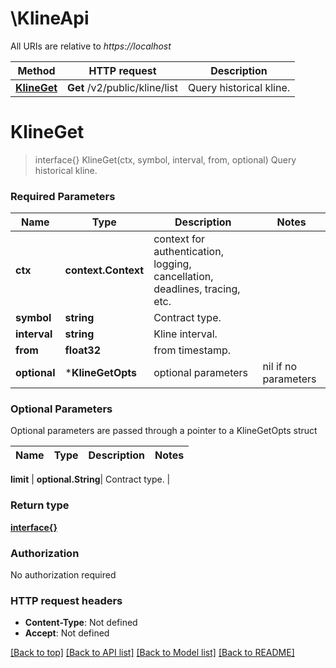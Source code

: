 # \KlineApi

All URIs are relative to *https://localhost*

Method | HTTP request | Description
------------- | ------------- | -------------
[**KlineGet**](KlineApi.md#KlineGet) | **Get** /v2/public/kline/list | Query historical kline.


# **KlineGet**
> interface{} KlineGet(ctx, symbol, interval, from, optional)
Query historical kline.

### Required Parameters

Name | Type | Description  | Notes
------------- | ------------- | ------------- | -------------
 **ctx** | **context.Context** | context for authentication, logging, cancellation, deadlines, tracing, etc.
  **symbol** | **string**| Contract type. | 
  **interval** | **string**| Kline interval. | 
  **from** | **float32**| from timestamp. | 
 **optional** | ***KlineGetOpts** | optional parameters | nil if no parameters

### Optional Parameters
Optional parameters are passed through a pointer to a KlineGetOpts struct

Name | Type | Description  | Notes
------------- | ------------- | ------------- | -------------



 **limit** | **optional.String**| Contract type. | 

### Return type

[**interface{}**](interface{}.md)

### Authorization

No authorization required

### HTTP request headers

 - **Content-Type**: Not defined
 - **Accept**: Not defined

[[Back to top]](#) [[Back to API list]](../README.md#documentation-for-api-endpoints) [[Back to Model list]](../README.md#documentation-for-models) [[Back to README]](../README.md)

